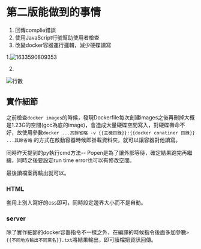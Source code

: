 # 第二版能做到的事情

1. 回傳complie錯誤 
2. 使用JavaScript行號幫助使用者檢查
3. 改變docker容器運行邏輯，減少硬碟讀寫

1.![1633590809353](https://user-images.githubusercontent.com/29775017/137730856-2be83f15-e065-4f42-ab59-b88fa54c23aa.jpeg)

2.
![行數](https://user-images.githubusercontent.com/29775017/137731243-1614b819-dcb2-4e6b-b94a-d0ecf8d5a845.JPG)

## 實作細節

之前檢查```docker images```的時候，發現Dockerfile每次創建images之後再刪掉大概是1.23G的空間(gcc為底的image)，會造成大量硬碟空間寫入，對硬碟壽命不好，故使用參數```docker ...其餘省略 -v {{主機目錄}}:{{docker conatiner 目錄}} ...其餘省略``` 的方式在啟動容器時候即掛載資料夾，就可以讓容器對他讀寫。

同時昨天提到的py執行cmd方法-- Popen是為了讓外部等待，確定結果跑完再繼續，同時之後要設定run time error也可以有修改空間。

最後讀檔案再輸出就可以。

### HTML

套用上別人寫好的css即可，同時設定邊界大小而不是自動。

### server

除了實作細節的docker容器指令不一樣之外，在編譯的時候指令後面多加參數```> {{不同地方輸出不同黨名}}.txt```將結果輸出，即可讀檔把資訊回傳。
